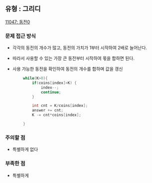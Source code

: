 ## 유형 : 그리디
[11047: 동전0](https://www.acmicpc.net/problem/11047)

### 문제 접근 방식
  - 각각의 동전의 개수가 많고, 동전의 가치가 1부터 시작하여 2배로 늘어난다.
  - 따라서 사용할 수 있는 가장 큰 동전부터 시작하여 몫을 합하면 된다.

  - 사용 가능한 동전을 확인하여 동전의 개수를 합하며 값을 갱신
``` Java
        while(K>0){
            if(coins[index]>K) {
                index--;
                continue;
            }

            int cnt = K/coins[index];
            answer += cnt;
            K -= cnt*coins[index];

        }
```

### 주의할 점
  - 특별하게 없다

### 부족한 점
  - 특별하게 
